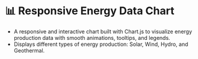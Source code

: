 # 📊 Responsive Energy Data Chart
- A responsive and interactive chart built with Chart.js to visualize energy production data with smooth animations, tooltips, and legends.  
- Displays different types of energy production: Solar, Wind, Hydro, and Geothermal.
